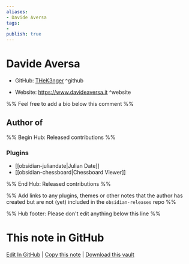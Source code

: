 ```yaml
---
aliases:
- Davide Aversa
tags:
- 
publish: true
---
```


# Davide Aversa

- GitHub: [THeK3nger](https://github.com/THeK3nger/) ^github
<!-- - Discord: `@` ^discord-->
- Website: <https://www.davideaversa.it> ^website
<!-- - [[Publish sites|Publish site]]: ^publish-->

%% Feel free to add a bio below this comment %%


## Author of

%% Begin Hub: Released contributions %%
### Plugins
- [[obsidian-juliandate|Julian Date]]
- [[obsidian-chessboard|Chessboard Viewer]]

%% End Hub: Released contributions %%

%% Add links to any plugins, themes or other notes that the author has created but are not (yet) included in the `obsidian-releases` repo %%

<!--
### Unlisted plugins
-->

<!--
### Others
-->

<!--
## Sponsor this author
-->

<!-- - [[GitHub sponsors]]: [Sponsor @THeK3nger on GitHub Sponsors](https://github.com/sponsors/THeK3nger) ^github-sponsor-->
<!-- - [[Buy me a coffee]]: <https://> ^buy-me-a-coffee-->
<!-- - [[PayPal]]: <https://> ^paypal-->
<!-- - [[Patreon]]: <https://> ^patreon-->

<!--
## Follow this author
-->

<!-- - [[YouTube Channels|On YouTube]]: <https://> ^youtube-->
<!-- - Twitter: <https://> ^twitter-->
<!-- - ... -->

%% Hub footer: Please don't edit anything below this line %%

# This note in GitHub

<span class="git-footer">[Edit In GitHub](https://github.dev/obsidian-community/obsidian-hub/blob/main/01%20-%20Community/People/THeK3nger.md "git-hub-edit-note") | [Copy this note](https://raw.githubusercontent.com/obsidian-community/obsidian-hub/main/01%20-%20Community/People/THeK3nger.md "git-hub-copy-note") | [Download this vault](https://github.com/obsidian-community/obsidian-hub/archive/refs/heads/main.zip "git-hub-download-vault") </span>
